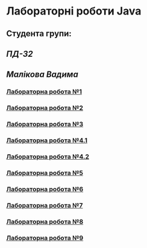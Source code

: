 # Лабораторні роботи Java
## Студента групи:
## *ПД-32*
## *Малікова Вадима*

### [Лабораторна робота №1](https://github.com/TooWorthless/malikov_java_labs/blob/main/src/main/java/com/university/lab1/README.md)

### [Лабораторна робота №2](https://github.com/TooWorthless/malikov_java_labs/blob/main/src/main/java/com/university/lab2/README.md)

### [Лабораторна робота №3](https://github.com/TooWorthless/malikov_java_labs/blob/main/src/main/java/com/university/lab3/README.md)

### [Лабораторна робота №4.1](https://github.com/TooWorthless/malikov_java_labs/blob/main/src/main/java/com/university/lab4_1/README.md)

### [Лабораторна робота №4.2](https://github.com/TooWorthless/malikov_java_labs/blob/main/src/main/java/com/university/lab4_2/README.md)

### [Лабораторна робота №5](https://github.com/TooWorthless/malikov_java_labs/blob/main/src/main/java/com/university/lab5/README.md)

### [Лабораторна робота №6](https://github.com/TooWorthless/malikov_java_labs/blob/main/src/main/java/com/university/lab6/README.md)

### [Лабораторна робота №7](https://github.com/TooWorthless/malikov_java_labs/blob/main/src/main/java/com/university/lab7/README.md)

### [Лабораторна робота №8](https://github.com/TooWorthless/malikov_java_labs/blob/main/src/main/java/com/university/lab8/README.md)

### [Лабораторна робота №9](https://github.com/TooWorthless/malikov_java_labs/blob/main/src/main/java/com/university/lab9/README.md)

